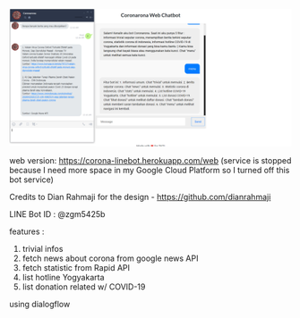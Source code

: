 ![Screenshot](https://github.com/wildanpurnomo/coronarona/blob/master/public/assets/img/ss.PNG)


web version: https://corona-linebot.herokuapp.com/web (service is stopped because I need more space in my Google Cloud Platform so I turned off this bot service)

Credits to Dian Rahmaji for the design - https://github.com/dianrahmaji

LINE Bot ID : @zgm5425b

features :
1. trivial infos
2. fetch news about corona from google news API
3. fetch statistic from Rapid API
4. list hotline Yogyakarta
5. list donation related w/ COVID-19

using dialogflow
